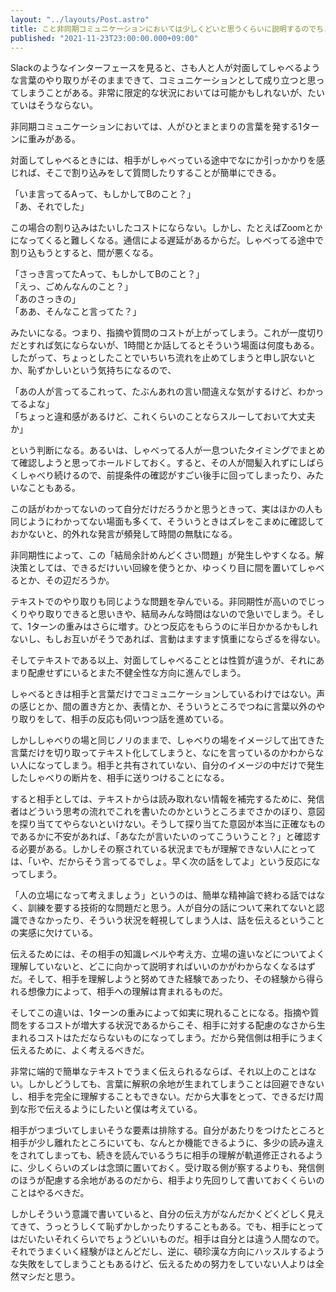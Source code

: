 ```yaml
---
layout: "../layouts/Post.astro"
title: こと非同期コミュニケーションにおいては少しくどいと思うくらいに説明するのでちょうどいい
published: "2021-11-23T23:00:00.000+09:00"
---
```


Slackのようなインターフェースを見ると、さも人と人が対面してしゃべるような言葉のやり取りがそのままできて、コミュニケーションとして成り立つと思ってしまうことがある。非常に限定的な状況においては可能かもしれないが、たいていはそうならない。

非同期コミュニケーションにおいては、人がひとまとまりの言葉を発する1ターンに重みがある。

対面してしゃべるときには、相手がしゃべっている途中でなにか引っかかりを感じれば、そこで割り込みをして質問したりすることが簡単にできる。

「いま言ってるAって、もしかしてBのこと？」<br>
「あ、それでした」

この場合の割り込みはたいしたコストにならない。しかし、たとえばZoomとかになってくると難しくなる。通信による遅延があるからだ。しゃべってる途中で割り込もうとすると、間が悪くなる。

「さっき言ってたAって、もしかしてBのこと？」<br>
「えっ、ごめんなんのこと？」<br>
「あのさっきの」<br>
「ああ、そんなこと言ってた？」

みたいになる。つまり、指摘や質問のコストが上がってしまう。これが一度切りだとすれば気にならないが、1時間とか話してるとそういう場面は何度もある。したがって、ちょっとしたことでいちいち流れを止めてしまうと申し訳ないとか、恥ずかしいという気持ちになるので、

「あの人が言ってるこれって、たぶんあれの言い間違えな気がするけど、わかってるよな」<br>
「ちょっと違和感があるけど、これくらいのことならスルーしておいて大丈夫か」

という判断になる。あるいは、しゃべってる人が一息ついたタイミングでまとめて確認しようと思ってホールドしておく。すると、その人が間髪入れずにしばらくしゃべり続けるので、前提条件の確認がすごい後手に回ってしまったり、みたいなこともある。

この話がわかってないのって自分だけだろうかと思うときって、実はほかの人も同じようにわかってない場面も多くて、そういうときはズレをこまめに確認しておかないと、的外れな発言が頻発して時間の無駄になる。

非同期性によって、この「結局余計めんどくさい問題」が発生しやすくなる。解決策としては、できるだけいい回線を使うとか、ゆっくり目に間を置いてしゃべるとか、その辺だろうか。

テキストでのやり取りも同じような問題を孕んでいる。非同期性が高いのでじっくりやり取りできると思いきや、結局みんな時間はないので急いでしまう。そして、1ターンの重みはさらに増す。ひとつ反応をもらうのに半日かかるかもしれないし、もしお互いがそうであれば、言動はますます慎重にならざるを得ない。

そしてテキストである以上、対面してしゃべることとは性質が違うが、それにあまり配慮せずにいるとまた不健全性な方向に進んでしまう。

しゃべるときは相手と言葉だけでコミュニケーションしているわけではない。声の感じとか、間の置き方とか、表情とか、そういうところでつねに言葉以外のやり取りをして、相手の反応も伺いつつ話を進めている。

しかししゃべりの場と同じノリのままで、しゃべりの場をイメージして出てきた言葉だけを切り取ってテキスト化してしまうと、なにを言っているのかわからない人になってしまう。相手と共有されていない、自分のイメージの中だけで発生したしゃべりの断片を、相手に送りつけることになる。

すると相手としては、テキストからは読み取れない情報を補完するために、発信者はどういう思考の流れでこれを書いたのかというところまでさかのぼり、意図を探り当ててやらないといけない。そうして探り当てた意図が本当に正確なものであるかに不安があれば、「あなたが言いたいのってこういうこと？」と確認する必要がある。しかしその察されている状況までもが理解できない人にとっては、「いや、だからそう言ってるでしょ。早く次の話をしてよ」という反応になってしまう。

「人の立場になって考えましょう」というのは、簡単な精神論で終わる話ではなく、訓練を要する技術的な問題だと思う。人が自分の話について来れてないと認識できなかったり、そういう状況を軽視してしまう人は、話を伝えるということの実感に欠けている。

伝えるためには、その相手の知識レベルや考え方、立場の違いなどについてよく理解していないと、どこに向かって説明すればいいのかがわからなくなるはずだ。そして、相手を理解しようと努めてきた経験であったり、その経験から得られる想像力によって、相手への理解は育まれるものだ。

そしてこの違いは、1ターンの重みによって如実に現れることになる。指摘や質問をするコストが増大する状況であるからこそ、相手に対する配慮のなさから生まれるコストはただならないものになってしまう。だから発信側は相手にうまく伝えるために、よく考えるべきだ。

非常に端的で簡単なテキストでうまく伝えられるならば、それ以上のことはない。しかしどうしても、言葉に解釈の余地が生まれてしまうことは回避できないし、相手を完全に理解することもできない。だから大事をとって、できるだけ周到な形で伝えるようにしたいと僕は考えている。

相手がつまづいてしまいそうな要素は排除する。自分があたりをつけたところと相手が少し離れたところにいても、なんとか機能できるように、多少の読み違えをされてしまっても、続きを読んでいるうちに相手の理解が軌道修正されるように、少しくらいのズレは念頭に置いておく。受け取る側が察するよりも、発信側のほうが配慮する余地があるのだから、相手より先回りして書いておくくらいのことはやるべきだ。

しかしそういう意識で書いていると、自分の伝え方がなんだかくどくどしく見えてきて、うっとうしくて恥ずかしかったりすることもある。でも、相手にとってはだいたいそれくらいでちょうどいいものだ。相手は自分とは違う人間なので。それでうまくいく経験がほとんどだし、逆に、頓珍漢な方向にハッスルするような失敗をしてしまうこともあるけど、伝えるための努力をしていない人よりは全然マシだと思う。
